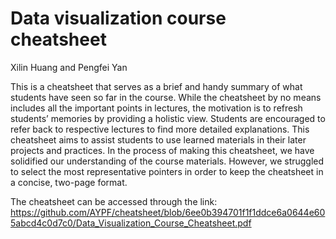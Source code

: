 # Data visualization course cheatsheet

Xilin Huang and Pengfei Yan


This is a cheatsheet that serves as a brief and handy summary of what students have seen so far in the course. 
While the cheatsheet by no means includes all the important points in lectures, the motivation is to refresh students’ memories by providing a holistic view. Students are encouraged to refer back to respective lectures to find more detailed explanations. This cheatsheet aims to assist students to use learned materials in their later projects and practices. 
In the process of making this cheatsheet, we have solidified our understanding of the course materials. However, we struggled to select the most representative pointers in order to keep the cheatsheet in a concise, two-page format.

The cheatsheet can be accessed through the link:
https://github.com/AYPF/cheatsheet/blob/6ee0b394701f1f1ddce6a0644e605abcd4c0d7c0/Data_Visualization_Course_Cheatsheet.pdf

